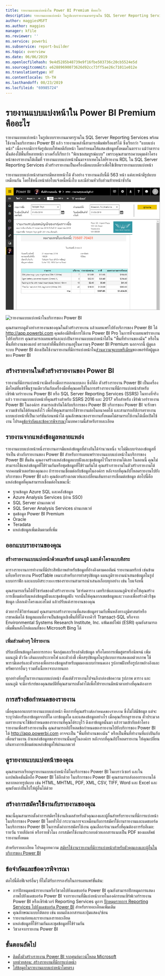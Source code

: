 ```yaml
---
title: รายงานแบบแบ่งหน้าใน Power BI Premium คืออะไร
description: รายงานแบบแบ่งหน้า ในรูปแบบรายงานมาตรฐานใน SQL Server Reporting Services พร้อมใช้งานในบริการของ Power BI แล้ว รายงานเหล่านี้สามารถพิมพ์หรือแชร์ได้ คุณสามารถควบคุมเค้าโครงรายงานได้เต็มที่ เช่น กำหนดให้แสดงข้อมูลทั้งหมดในตาราง แม้ว่าตารางนั้นต้องใช้พื้นที่หลายหน้า
author: maggiesMSFT
ms.author: maggies
manager: kfile
ms.reviewer: ''
ms.service: powerbi
ms.subservice: report-builder
ms.topic: overview
ms.date: 06/06/2019
ms.openlocfilehash: 9e4d5285b48739e9f16fbe503736c20cb5524e5d
ms.sourcegitcommit: e62889690073626d92cc73ff5ae26c71011e012e
ms.translationtype: HT
ms.contentlocale: th-TH
ms.lasthandoff: 08/23/2019
ms.locfileid: "69985724"
---
```

# <a name="what-are-paginated-reports-in-power-bi-premium"></a>รายงานแบบแบ่งหน้าใน Power BI Premium คืออะไร

รายงานแบบแบ่งหน้า ในรูปแบบรายงานมาตรฐานใน SQL Server Reporting Services พร้อมใช้งานในบริการของ Power BI แล้ว รายงานเหล่านี้สามารถพิมพ์หรือแชร์ได้ ซึ่งเรียกว่า "แบบแบ่งหน้า" เนื่องจากมีการจัดรูปแบบให้พอดีกับหน้า โดยกำหนดให้แสดงข้อมูลทั้งหมดในตาราง แม้ว่าตารางนั้นต้องใช้พื้นที่หลายหน้า บางครั้งก็เรียกว่า "พิกเซลสมบูรณ์แบบ" เพราะคุณสามารถควบคุมเค้าโครงหน้าของรายงานได้เต็มที่ รายงานแบบแบ่งหน้านั้นมาจากเทคโนโลยีรายงาน RDL ใน SQL Server Reporting Services ตัวสร้างรายงานเป็นเครื่องมือแบบเดี่ยวเพื่อใช้เขียนรายงานแบบแบ่งหน้า 

รายงานแบบแบ่งหน้าสามารถมีหลายหน้าได้ ตัวอย่าง รายงานฉบับนี้มี 563 หน้า แต่ละหน้ามีรูปแบบเหมือนกัน โดยใช้หนึ่งหน้าต่อใบแจ้งหนี้หนึ่งใบ และมีส่วนหัวกับส่วนท้ายหน้าซ้ำกัน

![มีการแบ่งหน้า](media/paginated-reports-report-builder-power-bi/power-bi-paginated-wwi-report-page.png)

![รายงานแบบแบ่งหน้าในบริการของ Power BI](media/report-builder-power-bi/report-builder-get-started-paginated-report.png)

คุณสามารถดูตัวอย่างรายงานของคุณในตัวสร้างรายงาน แล้วเผยแพร่ไปยังบริการของ Power BI ได้ http://app.powerbi.com คุณต้องมีสิทธิ์การใช้งาน Power BI Pro ในการที่จะเผยแพร่รายงานไปยังบริการ คุณสามารถเผยแพร่และแบ่งปันรายงานแบบแบ่งหน้าได้ใน "พื้นที่ทำงานของฉัน" หรือในพื้นที่ทำงานของแอป ตราบเท่าที่พื้นที่ทำงานอยู่ในความจุ Power BI Premium นอกจากนี้ ผู้ดูแลระบบ Power BI ต้องเปิดใช้งานรายงานที่มีการแบ่งหน้าใน[ส่วนความจุแบบพรีเมียม](service-admin-premium-workloads.md#paginated-reports)ของพอร์ทัลผู้ดูแลของ Power BI 

## <a name="create-reports-in-power-bi-report-builder"></a>สร้างรายงานในตัวสร้างรายงานของ Power BI

รายงานที่มีการแบ่งหน้าจะมีเครื่องมือการออกแบบเอง ซึ่งก็คือ ตัวสร้างรายงาน Power BI เป็นเครื่องมือใหม่ที่แชร์พื้นฐานเดียวกันกับเครื่องมือที่คุณเคยใช้ในการสร้างรายงานที่มีการแบ่งหน้าสำหรับเซิร์ฟเวอร์รายงาน Power BI หรือ SQL Server Reporting Services (SSRS) ในทางที่จริงแล้ว รายงานแบบแบ่งหน้าที่คุณสร้างสำหรับ SSRS 2016 และ 2017 หรือสำหรับ เซิร์ฟเวอร์รายงาน Power BI ในองค์กร สามารถเข้ากันได้กับบริการของ Power BI บริการของ Power BI จะรักษาความเข้ากันได้ย้อนหลังไว้ เพื่อให้คุณสามารถใช้รายงานต่อในอนาคตได้ และสามารถอัปเกรดรายงานแบบแบ่งหน้าที่เป็นเวอร์ชันก่อนหน้าได้ คุณลักษณะของรายงานทั้งหมดไม่สามารถใช้งานได้เมื่อเปิดใช้งาน โปรดดู[ข้อจำกัดและข้อควรพิจารณา](#limitations-and-considerations)ในบทความนี้สำหรับรายละเอียด
     
## <a name="report-from-a-variety-of-data-sources"></a>รายงานจากแหล่งข้อมูลหลายแหล่ง

รายงานแบบแบ่งหน้าหนึ่งรายงานอาจมีแหล่งข้อมูลที่ต่างกันได้จำนวนหนึ่ง จะไม่มีแบบจำลองข้อมูลที่จำเป็น ต่างกับรายงานของ Power BI สำหรับการเผยแพร่รายงานแบบแบ่งหน้าในบริการของ Power BI ขั้นต้น คุณอาจสร้างแหล่งข้อมูลแบบฝังและชุดข้อมูลไว้ในรายงานได้เลย ในตอนนี้ คุณไม่สามารถใช้แหล่งข้อมูลที่ใช้ร่วมกันหรือชุดข้อมูลที่ใช้ร่วมกันได้ คุณสร้างรายงานในตัวสร้างรายงานได้จากคอมพิวเตอร์ของคุณเอง ถ้ารายงานเชื่อมต่อกับข้อมูลในองค์กร หลังจากที่คุณอัปโหลดรายงานไปยังบริการของ Power BI แล้ว คุณต้องสร้างเกตเวย์และเปลี่ยนเส้นทางการเชื่อมต่อข้อมูล ต่อไปนี้คือแหล่งข้อมูลที่คุณสามารถเชื่อมต่อในขณะนี้:

- ฐานข้อมูล Azure SQL และคลังข้อมูล
- Azure Analysis Services (ผ่าน SSO)
- SQL Server ผ่านเกตเวย์
- SQL Server Analysis Services ผ่านเกตเวย์
- ชุดข้อมูล Power BI Premium
- Oracle
- Teradata
- แหล่งข้อมูลเพิ่มเติมตามที่เพิ่ม

## <a name="design-your-report"></a>ออกแบบรายงานของคุณ  

### <a name="create-paginated-reports-with-matrix-chart-and-free-form-layouts"></a>สร้างรายงานแบบแบ่งหน้าด้วยเมทริกซ์ แผนภูมิ และเค้าโครงแบบอิสระ

ตารางรายงานการทำงานที่มีประสิทธิภาพสำหรับข้อมูลที่อ้างอิงตามคอลัมน์ รายงานเมทริกซ์ เช่นข้ามแท็บหรือรายงาน PivotTable เหมาะสำหรับการทำสรุปข้อมูล แผนภูมิรายงานนำเสนอข้อมูลในรูปแบบกราฟิก และแบบอิสระ*รายการ*ของรายงานสามารถนำเสนอเกือบทุกอย่าง เช่น ใบแจ้งหนี้ 
  
คุณสามารถเริ่มได้ที่วิซาร์ดของตัวสร้างรายงาน วิชาร์ดตาราง เมทริกซ์และแผนภูมิจะช่วยให้คุณสร้างการเชื่อมต่อกับแหล่งข้อมูลฝังและชุดข้อมูลฝัง จากนั้นให้คุณลากเขตข้อมูลและวางลงเพื่อสร้างคิวรีชุดข้อมูล เลือกเค้าโครงและสไตล์ แล้วปรับแต่งรายงานของคุณ  
  
ด้วยการใช้วิซาร์ดแมป คุณสามารถสร้างรายงานที่แสดงข้อมูลรวมกับพื้นหลังทางภูมิศาสตร์หรือเรขาคณิตได้ ข้อมูลแผนที่อาจเป็นข้อมูลเชิงพื้นที่ที่ได้จากคิวรี Transact-SQL หรือจาก Environmental Systems Research Institute, Inc. แฟ้มเชปไฟล์ (ESRI) คุณยังสามารถเพิ่มพื้นหลังไทล์แผนที่ของ Microsoft Bing ได้  

### <a name="add-more-to-your-report"></a>เพิ่มส่วนต่างๆ ให้รายงาน

ปรับเปลี่ยนข้อมูลโดยการกรอง จัดกลุ่มและเรียงลำดับข้อมูล หรือโดยการเพิ่มสูตรหรือนิพจน์ เพิ่มแผนภูมิ ตัววัด เส้นแบบประกายไฟ และตัวบ่งชี้ เพื่อสรุปข้อมูลในรูปแบบการแสดงผลด้วยภาพ  ใช้พารามิเตอร์และตัวกรองเพื่อกรองข้อมูลสำหรับมุมมองแบบกำหนดเอง รูปภาพฝังหรือรูปภาพอ้างอิงและทรัพยากรอื่นๆ รวมทั้งเนื้อหาจากภายนอก  

ทุกอย่างที่อยู่ในรายงานแบบแบ่งหน้า ตั้งแต่ตัวรายงานไปจนถึงกล่องข้อความ รูปภาพ ตาราง และแผนภูมิ จะมีอาร์เรย์ของคุณสมบัติที่คุณสามารถตั้งค่าได้เพื่อให้รายงานมีหน้าตาอย่างที่คุณต้องการ

## <a name="creating-a-report-definition"></a>การสร้างข้อกำหนดของรายงาน

เมื่อคุณออกแบบรายงานแบบแบ่งหน้า คือการที่คุณสร้าง*ข้อกำหนดของรายงาน* ซึ่งไม่ได้มีข้อมูล แต่จะระบุว่าต้องรับเอาข้อมูลจากที่ใด เอาข้อมูลใด และแสดงข้อมูลอย่างไร เมื่อคุณเรียกดูรายงาน ตัวประมวลผลรายงานจะใช้ข้อกำหนดของรายงานที่คุณได้ระบุไว้ ดึงเอาข้อมูลนั้นมา แล้วรวมเข้ากับเค้าโครงรายงานเพื่อสร้างรายงานขึ้น คุณสามารถอัปโหลดข้อกำหนดของรายงานไปยังบริการของ Power BI ได้ http://app.powerbi.com อาจจะเป็น "พื้นที่ทำงานของฉัน" หรือเป็นพื้นที่ทำงานที่แบ่งปันกับเพื่อนร่วมงาน ถ้าแหล่งข้อมูลของรายงานนั้นอยู่ในองค์กร หลังจากที่คุณอัปโหลดรายงาน ให้คุณเปลี่ยนเส้นทางการเชื่อมต่อแหล่งข้อมูลให้ผ่านเกตเวย์ 

## <a name="view-your-paginated-report"></a>ดูรายงายแบบแบ่งหน้าของคุณ
คุณสามารถเรียกดูรายงานแบบแบ่งหน้าได้ในบริการของ Power BI ในเบราว์เซอร์ และในแอปพลิเคชันมือถือ Power BI ได้อีกด้วย ในบริการของ Power BI คุณสามารถส่งออกรายงานได้หลากหลายรูปแบบ เช่น HTML, MHTML, PDF, XML, CSV, TIFF, Word และ Excel และคุณยังแบ่งปันไปให้ผู้อื่นได้ด้วย  

## <a name="create-a-subscription-to-your-report"></a>สร้างการสมัครใช้งานกับรายงานของคุณ

ขณะนี้คุณสามารถตั้งค่าการสมัครใช้งานอีเมลสำหรับตัวคุณเองและผู้อื่นสำหรับรายงานที่มีการแบ่งหน้าในบริการของ Power BI โดยทั่วไป กระบวนการจะเหมือนกับการสมัครใช้งานรายงานและแดชบอร์ดในบริการของ Power BI ในการตั้งค่าการสมัครใช้งาน คุณเลือกจำนวนครั้งที่คุณต้องการรับอีเมล: รายวัน รายสัปดาห์ หรือรายชั่วโมง การสมัครใช้งานประกอบด้วยเอกสารแนบเป็น PDF ของผลลัพธ์รายงานทั้งหมด

สำหรับรายละเอียด โปรดดูบทความ [สมัครใช้งานรายงานที่มีการแบ่งหน้าสำหรับตัวคุณเองและผู้อื่นในบริการของ Power BI](paginated-reports-subscriptions.md) 

## <a name="limitations-and-considerations"></a>ข้อจำกัดและข้อควรพิจารณา

ต่อไปนี้คือฟีเจอร์อื่นๆ ที่ไม่ได้รับการรองรับในการเผยแพร่ขั้นต้น:

- การปักหมุดหน้ารายงานหรือวิชวลไปยังแดชบอร์ด Power BI คุณยังสามารถปักหมุดการแสดงภาพไปยังแดชบอร์ด Power BI จากรายงานที่มีแบ่งหน้าภายในองค์กรบนเซิร์ฟเวอร์รายงาน Power BI หรือเซิร์ฟเวอร์ Reporting Services ดูการ [ปักหมุดรายการ Reporting Services ไปยังแดชบอร์ด Power BI](https://docs.microsoft.com/sql/reporting-services/pin-reporting-services-items-to-power-bi-dashboards) สำหรับรายละเอียดเพิ่มเติม
- คุณลักษณะแบบโต้ตอบ เช่น แผนผังเอกสารและปุ่มแสดง/ซ่อน
- รายงานย่อยและรายงานลงรายละเอียด
- แหล่งข้อมูลที่ใช้ร่วมกันและชุดข้อมูลที่ใช้ร่วมกัน
- วิชวลจากรายงาน Power BI
 
## <a name="next-steps"></a>ขั้นตอนถัดไป

- [ติดตั้งตัวสร้างรายงาน Power BI จากศูนย์ดาวน์โหลด Microsoft](https://go.microsoft.com/fwlink/?linkid=2086513)
- [บทช่วยสอน: สร้างรายงานที่มีการแบ่งหน้า](paginated-reports-quickstart-aw.md)
- [ใส่ข้อมูลในรายงานแบบแบ่งหน้าโดยตรง](paginated-reports-enter-data.md)

  

